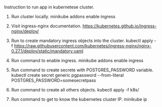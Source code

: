 Instruction to run app in kubernetese cluster.

1. Run cluster locally.
minikube addons enable ingress

2. Visit ingress-nginx documentation.
https://kubernetes.github.io/ingress-nginx/deploy/

3. Run to create mandatory ingress objects into the cluster.
kubectl apply -f https://raw.githubusercontent.com/kubernetes/ingress-nginx/nginx-0.27.1/deploy/static/mandatory.yaml

4. Run command to enable ingress.
minikube addons enable ingress

5. Run command to create secrete with POSTGRES_PASSWORD variable.
kubectl create secret generic pgpassword --from-literal POSTGRES_PASSWORD=somesecretpass

6. Run command to create all others objects.
kubectl apply -f k8s/

7. Run command to get to know the kubernetes cluster IP.
minikube ip
